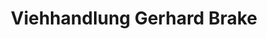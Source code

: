 ---
title: "Viehhandlung Gerhard Brake"
url: /peheim/viehhandlung-gerhard-brake/
shop: Allgemein
---